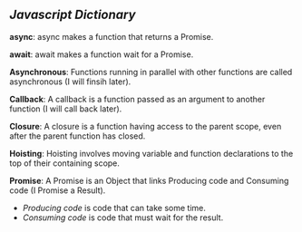 ## _Javascript Dictionary_

__async__: async makes a function that returns a Promise.

__await__: await makes a function wait for a Promise.

__Asynchronous__: Functions running in parallel with other functions are called asynchronous (I will finsih later).

__Callback__: A callback is a function passed as an argument to another function (I will call back later).

__Closure__: A closure is a function having access to the parent scope, even after the parent function has closed.

__Hoisting__: Hoisting involves moving variable and function declarations to the top of their containing scope.

__Promise__: A Promise is an Object that links Producing code and Consuming code (I Promise a Result).

  * _Producing code_ is code that can take some time.
  * _Consuming code_ is code that must wait for the result.
